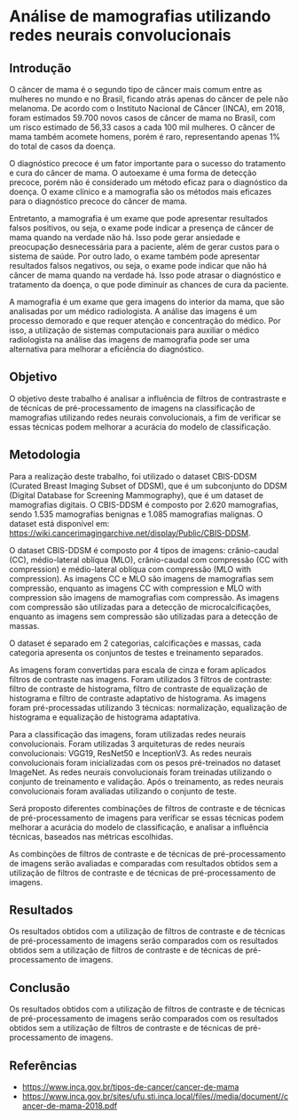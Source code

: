 # Análise de mamografias utilizando redes neurais convolucionais

## Introdução

O câncer de mama é o segundo tipo de câncer mais comum entre as mulheres no mundo e no Brasil, ficando atrás apenas do câncer de pele não melanoma. De acordo com o Instituto Nacional de Câncer (INCA), em 2018, foram estimados 59.700 novos casos de câncer de mama no Brasil, com um risco estimado de 56,33 casos a cada 100 mil mulheres. O câncer de mama também acomete homens, porém é raro, representando apenas 1% do total de casos da doença. 

O diagnóstico precoce é um fator importante para o sucesso do tratamento e cura do câncer de mama. O autoexame é uma forma de detecção precoce, porém não é considerado um método eficaz para o diagnóstico da doença. O exame clínico e a mamografia são os métodos mais eficazes para o diagnóstico precoce do câncer de mama.

Entretanto, a mamografia é um exame que pode apresentar resultados falsos positivos, ou seja, o exame pode indicar a presença de câncer de mama quando na verdade não há. Isso pode gerar ansiedade e preocupação desnecessária para a paciente, além de gerar custos para o sistema de saúde. Por outro lado, o exame também pode apresentar resultados falsos negativos, ou seja, o exame pode indicar que não há câncer de mama quando na verdade há. Isso pode atrasar o diagnóstico e tratamento da doença, o que pode diminuir as chances de cura da paciente.

A mamografia é um exame que gera imagens do interior da mama, que são analisadas por um médico radiologista. A análise das imagens é um processo demorado e que requer atenção e concentração do médico. Por isso, a utilização de sistemas computacionais para auxiliar o médico radiologista na análise das imagens de mamografia pode ser uma alternativa para melhorar a eficiência do diagnóstico.

## Objetivo

O objetivo deste trabalho é analisar a influência de filtros de contrastraste e de técnicas de pré-processamento de imagens na classificação de mamografias utilizando redes neurais convolucionais, a fim de verificar se essas técnicas podem melhorar a acurácia do modelo de classificação.

## Metodologia

Para a realização deste trabalho, foi utilizado o dataset CBIS-DDSM (Curated Breast Imaging Subset of DDSM), que é um subconjunto do DDSM (Digital Database for Screening Mammography), que é um dataset de mamografias digitais. O CBIS-DDSM é composto por 2.620 mamografias, sendo 1.535 mamografias benignas e 1.085 mamografias malignas. O dataset está disponível em: https://wiki.cancerimagingarchive.net/display/Public/CBIS-DDSM.

O dataset CBIS-DDSM é composto por 4 tipos de imagens: crânio-caudal (CC), médio-lateral oblíqua (MLO), crânio-caudal com compressão (CC with compression) e médio-lateral oblíqua com compressão (MLO with compression). As imagens CC e MLO são imagens de mamografias sem compressão, enquanto as imagens CC with compression e MLO with compression são imagens de mamografias com compressão. As imagens com compressão são utilizadas para a detecção de microcalcificações, enquanto as imagens sem compressão são utilizadas para a detecção de massas.

O dataset é separado em 2 categorias, calcificações e massas, cada categoria apresenta os conjuntos de testes e treinamento separados.


As imagens foram convertidas para escala de cinza e foram aplicados filtros de contraste nas imagens. Foram utilizados 3 filtros de contraste: filtro de contraste de histograma, filtro de contraste de equalização de histograma e filtro de contraste adaptativo de histograma. As imagens foram pré-processadas utilizando 3 técnicas: normalização, equalização de histograma e equalização de histograma adaptativa.

Para a classificação das imagens, foram utilizadas redes neurais convolucionais. Foram utilizadas 3 arquiteturas de redes neurais convolucionais: VGG19, ResNet50 e InceptionV3. As redes neurais convolucionais foram inicializadas com os pesos pré-treinados no dataset ImageNet. As redes neurais convolucionais foram treinadas utilizando o conjunto de treinamento e validação. Após o treinamento, as redes neurais convolucionais foram avaliadas utilizando o conjunto de teste.

Será proposto diferentes combinações de filtros de contraste e de técnicas de pré-processamento de imagens para verificar se essas técnicas podem melhorar a acurácia do modelo de classificação, e analisar a influência técnicas, baseados nas métricas escolhidas.

As combinções de filtros de contraste e de técnicas de pré-processamento de imagens serão avaliadas e comparadas com resultados obtidos sem a utilização de filtros de contraste e de técnicas de pré-processamento de imagens.

## Resultados

Os resultados obtidos com a utilização de filtros de contraste e de técnicas de pré-processamento de imagens serão comparados com os resultados obtidos sem a utilização de filtros de contraste e de técnicas de pré-processamento de imagens.

## Conclusão

Os resultados obtidos com a utilização de filtros de contraste e de técnicas de pré-processamento de imagens serão comparados com os resultados obtidos sem a utilização de filtros de contraste e de técnicas de pré-processamento de imagens.

## Referências

- https://www.inca.gov.br/tipos-de-cancer/cancer-de-mama
- https://www.inca.gov.br/sites/ufu.sti.inca.local/files//media/document//cancer-de-mama-2018.pdf

